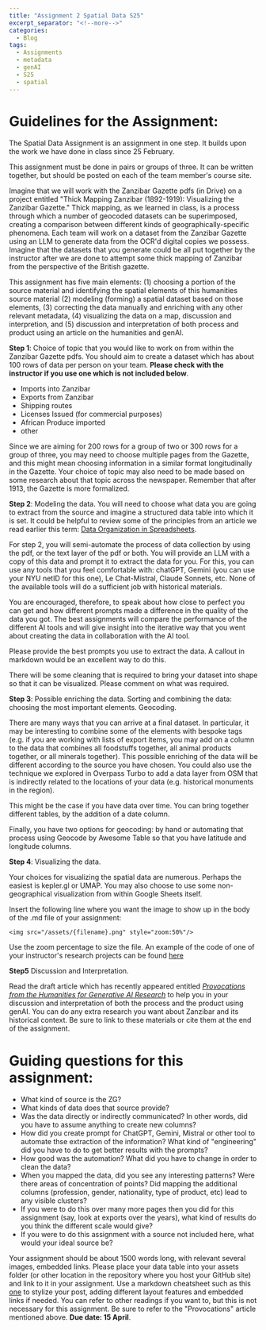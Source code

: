 ```yaml
---
title: "Assignment 2 Spatial Data S25"
excerpt_separator: "<!--more-->"
categories:
  - Blog
tags:
  - Assignments
  - metadata
  - genAI
  - S25 
  - spatial
---
```


# Guidelines for the Assignment: 

The Spatial Data Assignment is an assignment in one step. It builds upon the work we have done in class since 25 February. 

This assignment must be done in pairs or groups of three. It can be written together, but should be posted on each of the team member's course site. 

Imagine that we will work with the Zanzibar Gazette pdfs (in Drive) on a project entitled "Thick Mapping Zanzibar (1892-1919): Visualizing the Zanzibar Gazette." Thick mapping, as we learned in class, is a process through which a number of geocoded datasets can be superimposed, creating a comparison between different kinds of geographically-specific phenomena. Each team will work on a dataset from the Zanzibar Gazette using an LLM to generate data from the OCR'd digital copies we possess. Imagine that the datasets that you generate could be all put together by the instructor after we are done to attempt some thick mapping of Zanzibar from the perspective of the British gazette. 

This assignment has five main elements: (1) choosing a portion of the source material and identifying the spatial elements of this humanities source material (2) modeling (forming) a spatial dataset based on those elements, (3) correcting the data manually and enriching with any other relevant metadata, (4) visualizing the data on a map, discussion and interpretion, and (5) discussion and interpretation of both process and product using an article on the humanities and genAI.

**Step 1**: Choice of topic that you would like to work on from within the Zanzibar Gazette pdfs. You should aim to create a dataset which has about 100 rows of data per person on your team. **Please check with the instructor if you use one which is not included below**. 

- Imports into Zanzibar
- Exports from Zanzibar
- Shipping routes 
- Licenses Issued (for commercial purposes)
- African Produce imported
- other 

Since we are aiming for 200 rows for a group of two or 300 rows for a group of three, you may need to choose multiple pages from the Gazette, and this might mean choosing information in a similar format longitudinally in the Gazette. Your choice of topic may also need to be made based on some research about that topic across the newspaper. Remember that after 1913, the Gazette is more formalized. 

**Step 2**: Modeling the data. You will need to choose what data you are going to extract from the source and imagine a structured data table into which it is set. It could be helpful to review some of the principles from an article we read earlier this term: [Data Organization in Spreadsheets](https://doi.org/10.1080/00031305.2017.1375989).

For step 2, you will semi-automate the process of data collection by using the pdf, or the text layer of the pdf or both. You will provide an LLM with a copy of this data and prompt it to extract the data for you. For this, you can use any tools that you feel comfortable with: chatGPT, Gemini (you can use your NYU netID for this one), Le Chat-Mistral, Claude Sonnets, etc. None of the available tools will do a sufficient job with historical materials. 

You are encouraged, therefore, to speak about how close to perfect you can get and how different prompts made a difference in the quality of the data you got. The best assignments will compare the performance of the different AI tools and will give insight into the iterative way that you went about creating the data in collaboration with the AI tool.  

Please provide the best prompts you use to extract the data. A callout in markdown would be an excellent way to do this. 

There will be some cleaning that is required to bring your dataset into shape so that it can be visualized. Please comment on what was required. 

**Step 3**:  Possible enriching the data. Sorting and combining the data: choosing the most important elements. Geocoding. 

There are many ways that you can arrive at a final dataset. In particular, it may be interesting to combine some of the elements with bespoke tags (e.g. if you are working with lists of export items, you may add on a column to the data that combines all foodstuffs together, all animal products together, or all minerals together). This possible enriching of the data will be different according to the source you have chosen. You could also use the technique we explored in Overpass Turbo to add a data layer from OSM that is indirectly related to the locations of your data (e.g. historical monuments in the region). 

This might be the case if you have data over time. You can bring together different tables, by the addition of a date column. 

Finally, you have two options for geocoding: by hand or automating that process using Geocode by Awesome Table so that you have latitude and longitude columns. 

**Step 4**:  Visualizing the data.  

Your choices for visualizing the spatial data are numerous. Perhaps the easiest is kepler.gl or UMAP. You may also choose to use some non-geographical visualization from within Google Sheets itself. 

Insert the following line where you want the image to show up in the body of the .md file of your assignment:

`<img src="/assets/{filename}.png" style="zoom:50%"/>`

Use the zoom percentage to size the file. An example of the code of one of your instructor's research projects can be found [here](https://raw.githubusercontent.com/parisbible/parisbible.github.io/main/_posts/2022-10-31-bible-hunting-Italy.md)

**Step5** Discussion and Interpretation.

Read the draft article which has recently appeared entitled *[Provocations from the Humanities for Generative AI Research](https://arxiv.org/abs/2502.19190)* to help you in your discussion and interpretation of both the process and the product using genAI. You can do any extra research you want about Zanzibar and its historical context. Be sure to link to these materials or cite them at the end of the assignment.   

# Guiding questions for this assignment:

- What kind of source is the ZG? 
- What kinds of data does that source provide? 
- Was the data directly or indirectly communicated? In other words, did you have to assume anything to create new columns? 
- How did you create prompt for ChatGPT, Gemini, Mistral or other tool to automate thse extraction of the information? What kind of "engineering" did you have to do to get better results with the prompts?
- How good was the automation? What did you have to change in order to clean the data? 
- When you mapped the data, did you see any interesting patterns? Were there areas of concentration of points? Did mapping the additional columns (profession, gender, nationality, type of product, etc) lead to any visible clusters?
- If you were to do this over many more pages then you did for this assignment (say, look at exports over the years), what kind of results do you think the different scale would give?
- If you were to do this assignment with a source not included here, what would your ideal source be?  


Your assignment should be about 1500 words long, with relevant several images, embedded links. Please place your data table into your assets folder (or other location in the repository where you host your GitHub site) and link to it in your assignment. Use a markdown cheatsheet such as this [one](https://www.markdownguide.org/cheat-sheet) to stylize your post, adding different layout features and embedded links if needed. You can refer to other readings if you want to, but this is not necessary for this assignment. Be sure to refer to the "Provocations" article mentioned above. **Due date: 15 April**.
